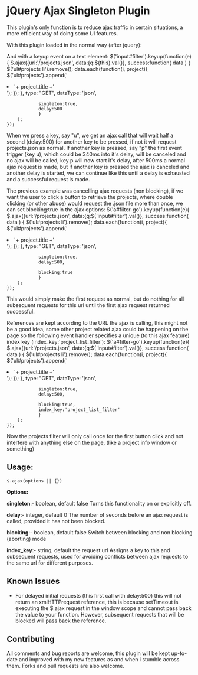 jQuery Ajax Singleton Plugin
============================

This plugin's only function is to reduce ajax traffic in certain situations, a more efficient way of doing some UI features.

With this plugin loaded in the normal way (after jquery):
	<script src="/javascripts/jquery-ajax_singleton.js" type="text/javascript"></script>

And with a keyup event on a text element:
	$('input#filter').keyup(function(e){
		$.ajax({url:'/projects.json',
				data:{q:$(this).val()},
				success:function( data ) {
					$('ul#projects li').remove();
					data.each(function(i, project){
						$('ul#projects').append('<li>'+ project.title +'</li>');
					});
				},
				type: "GET",
				dataType: 'json',
	
				singleton:true,
				delay:500
				}
		);
	});

When we press a key, say "u", we get an ajax call that will wait half a second (delay:500) for another key to be pressed, if not it will request projects.json as normal. If another key is pressed, say "p" the first event trigger (key u), which could be 340ms into it's delay, will be canceled and no ajax will be called, key p will now start it's delay, after 500ms a normal ajax request is made, but if another key is pressed the ajax is canceled and another delay is started, we can continue like this until a delay is exhausted and a successful request is made.

The previous example was cancelling ajax requests (non blocking), if we want the user to click a button to retrieve the projects, where double clicking (or other abuse) would request the .json file more than once, we can set blocking:true in the ajax options:
	$('a#filter-go').keyup(function(e){
		$.ajax({url:'/projects.json',
				data:{q:$('input#filter').val()},
				success:function( data ) {
					$('ul#projects li').remove();
					data.each(function(i, project){
						$('ul#projects').append('<li>'+ project.title +'</li>');
					});
				},
				type: "GET",
				dataType: 'json',
	
				singleton:true,
				delay:500,
				
				blocking:true
				}
		);
	});

This would simply make the first request as normal, but do nothing for all subsequent requests for this url until the first ajax request returned successful.

References are kept according to the URL the ajax is calling, this might not be a good idea, some other project related ajax could be happening on the page so the following event handler specifies a unique (to this ajax feature) index key (index_key:'project_list_filter'):
	$('a#filter-go').keyup(function(e){
		$.ajax({url:'/projects.json',
				data:{q:$('input#filter').val()},
				success:function( data ) {
					$('ul#projects li').remove();
					data.each(function(i, project){
						$('ul#projects').append('<li>'+ project.title +'</li>');
					});
				},
				type: "GET",
				dataType: 'json',
	
				singleton:true,
				delay:500,
				
				blocking:true,
				index_key:'project_list_filter'
				}
		);
	});

Now the projects filter will only call once for the first button click and not interfere with anything else on the page, (like a project info window or something)

Usage:
------

	$.ajax(options || {})

**Options:**

**singleton**:- boolean, default false
 Turns this functionality on or explicitly off.

**delay**:- integer, default 0
 The number of seconds before an ajax request is called,
 provided it has not been blocked.

**blocking**:- boolean, default false
 Switch between blocking and non blocking (aborting) mode

**index_key**:- string, default the request url
 Assigns a key to this and subsequent requests, used for
 avoiding conflicts between ajax requests to the same url
 for different purposes.

Known Issues
------------
* For delayed initial requests (this first call with delay:500) this will not return an xmlHTTPrequest reference, this is because setTimeout is executing the $.ajax request in the window scope and cannot pass back the value to your function. However, subsequent requests that will be blocked will pass back the reference.

Contributing
------------
All comments and bug reports are welcome, this plugin will be kept up-to-date and improved with my new features as and when i stumble across them. Forks and pull requests are also welcome.